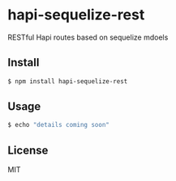 # hapi-sequelize-rest

RESTful Hapi routes based on sequelize mdoels


## Install

```bash
$ npm install hapi-sequelize-rest
```


## Usage

```bash
$ echo "details coming soon"
```


## License

MIT
